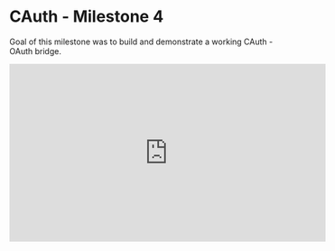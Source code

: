 # CAuth - Milestone 4

Goal of this milestone was to build and demonstrate a working CAuth - OAuth bridge.

<iframe width="560" height="315" src="https://www.youtube.com/embed/ff2XFuq8S3o?si=qvpMLVVzGR6xLCYb" title="YouTube video player" frameborder="0" allow="accelerometer; autoplay; clipboard-write; encrypted-media; gyroscope; picture-in-picture; web-share" referrerpolicy="strict-origin-when-cross-origin" allowfullscreen></iframe>